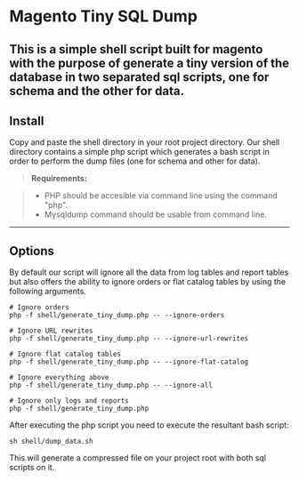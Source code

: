 Magento Tiny SQL Dump
===================


This is a simple shell script built for magento with the purpose of generate a tiny version of the database in two separated sql scripts, one for schema and the other for data.
----------


Install
-------------

Copy and paste the shell directory in your root project directory. Our shell directory contains a simple php script which generates a bash script in order to perform the dump files (one for schema and other for data).

> **Requirements:**

> - PHP should be accesible via command line using the command "php".
> - Mysqldump command should be usable from command line.

----------


Options
-------------

By default our script will ignore all the data from log tables and report tables but also offers the ability to ignore orders or flat catalog tables by using the following arguments.

    # Ignore orders 
    php -f shell/generate_tiny_dump.php -- --ignore-orders

    # Ignore URL rewrites
    php -f shell/generate_tiny_dump.php -- --ignore-url-rewrites
    
    # Ignore flat catalog tables
    php -f shell/generate_tiny_dump.php -- --ignore-flat-catalog
    
    # Ignore everything above
    php -f shell/generate_tiny_dump.php -- --ignore-all
    
    # Ignore only logs and reports
    php -f shell/generate_tiny_dump.php

After executing the php script you need to execute the resultant bash script:

    sh shell/dump_data.sh
    
This will generate a compressed file on your project root with both sql scripts on it.

